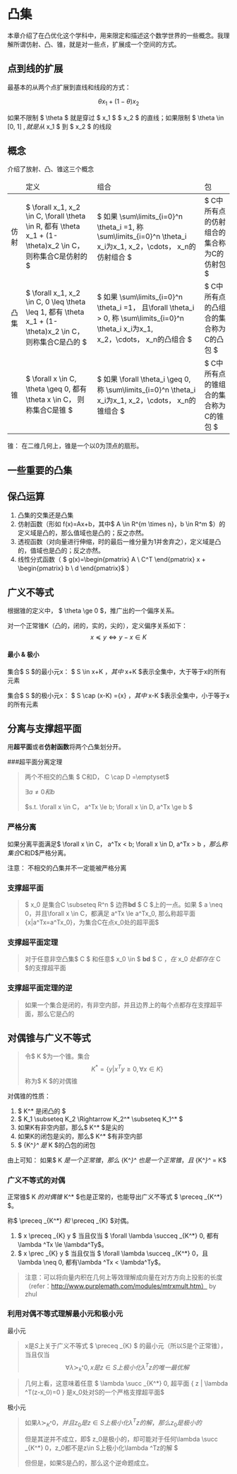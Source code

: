 # 凸集

本章介绍了在凸优化这个学科中，用来限定和描述这个数学世界的一些概念。我理解所谓仿射、凸、锥，就是对一些点，扩展成一个空间的方式。

## 点到线的扩展
最基本的从两个点扩展到直线和线段的方式：

$$ \theta x_1 + (1-\theta)x_2 $$

如果不限制 $ \theta $ 就是穿过 $ x_1 $  $ x_2 $ 的直线；如果限制 $ \theta \in  [0, 1] $, 就是从$ x_1 $ 到 $ x_2 $ 的线段

## 概念

介绍了放射、凸、锥这三个概念
<table>
<thead>
    <tr>
        <td>
        </td>
        <td>
            定义
        </td>
        <td>
            组合
        </td>
        <td>
            包
        </td>
    </tr>
</thead>
    
<tbody>
    <tr>
        <td>仿射
        </td>
        <td>
            $ \forall x_1, x_2 \in C, \forall \theta \in R, 都有 \theta x_1 + (1-\theta)x_2 \in C， 则称集合C是仿射的 $
        </td>
        <td>
            $ 如果 \sum\limits_{i=0}^n \theta_i =1, 称 \sum\limits_{i=0}^n \theta_i x_i为x_1, x_2，\cdots， x_n的仿射组合  $
        </td>
        <td>
            $ C中所有点的仿射组合的集合称为C的仿射包 $
        </td>
    </tr>
    
   <tr>
   <td>凸集
   </td>
   <td>
            $ \forall x_1, x_2 \in C, 0 \leq \theta \leq 1, 都有 \theta x_1 + (1-\theta)x_2 \in C， 则称集合C是凸的 $
        </td>
        <td>
            $ 如果 \sum\limits_{i=0}^n \theta_i =1， 且\forall \theta_i > 0, 称 \sum\limits_{i=0}^n \theta_i x_i为x_1, x_2，\cdots， x_n的凸组合  $
        </td>
        <td>
            $ C中所有点的凸组合的集合称为C的凸包 $
        </td>
   </tr>
   
   <tr>
        <td>锥
        </td>
        <td>
            $ \forall x \in C, \theta \geq 0, 都有 \theta x \in C， 则称集合C是锥 $
        </td>
        <td>
            $ 如果 \forall \theta_i \geq 0, 称 \sum\limits_{i=0}^n \theta_i x_i为x_1, x_2，\cdots， x_n的锥组合  $
        </td>
        <td>
            $ C中所有点的锥组合的集合称为C的锥包 $
        </td>
   </tr>
</tbody>    
</table>

锥： 在二维几何上，锥是一个以0为顶点的扇形。


## 一些重要的凸集

## 保凸运算
1. 凸集的交集还是凸集
2. 仿射函数（形如 f(x)=Ax+b，其中$ A \in R^{m \times n}，b \in R^m $）的定义域是凸的，那么值域也是凸的；反之亦然。
3. 透视函数（对向量进行伸缩，时的最后一维分量为1并舍弃之），定义域是凸的，值域也是凸的；反之亦然。
4. 线性分式函数（
$ g(x)=\begin{pmatrix} A \\ C^T \end{pmatrix}  x + \begin{pmatrix} b \\ d \end{pmatrix}$
）

## 广义不等式
根据锥的定义中， $ \theta \ge 0 $，推广出的一个偏序关系。

对一个正常锥K（凸的，闭的，实的，尖的），定义偏序关系如下： $$ x \preceq y \iff y - x \in K $$

#### 最小 & 极小
集合$ S $的最小元x： $ S \in x+K $，其中$ x+K $表示全集中，大于等于x的所有元素

集合$ S $的极小元x： $ S \cap (x-K) =\{x\} $，其中$ x-K $表示全集中，小于等于x的所有元素

## 分离与支撑超平面
用**超平面**或者**仿射函数**将两个凸集划分开。

###超平面分离定理
> 
> 两个不相交的凸集 $ C和D， C \cap D =\emptyset$
> 
> $\exists a \neq 0和b$
> 
> $s.t. \forall x \in C， a^Tx \le b; \forall x \in D, a^Tx \ge b  $

### 严格分离
如果分离平面满足$ \forall x \in C， a^Tx < b; \forall x \in D, a^Tx > b  $，那么称集合$C和D$严格分离。

注意： 不相交的凸集并不一定能被严格分离
### 支撑超平面
> $ x_0 是集合C \subseteq R^n $ 边界**bd** $ C $上的一点。如果 $ a \neq 0，并且\forall x \in C，都满足 a^Tx \le a^Tx_0, 那么称超平面\{x|a^Tx=a^Tx_0\}，为集合C在点x_0处的超平面$

### 支撑超平面定理
> 对于任意非空凸集$ C $ 和任意$ x_0 \in $  **bd** $ C $，在$ x_0 $处都存在$ C $的支撑超平面

### 支撑超平面定理的逆
> 如果一个集合是闭的，有非空内部，并且边界上的每个点都存在支撑超平面，那么它是凸的


## 对偶锥与广义不等式
> 令$ K $为一个锥。集合
> $$ K^* = \{ y| x^Ty \ge 0, \forall x \in K\} $$
> 称为$ K $的对偶锥

对偶锥的性质：

1. $ K^* 是闭凸的 $
2. $ K_1 \subseteq K_2 \Rightarrow K_2^* \subseteq K_1^* $ 
3. 如果K有非空内部，那么$ K^* $是尖的
4. 如果K的闭包是尖的，那么$ K^* $有非空内部
5. $ {K^*}^* $是$ K $的凸包的闭包

由上可知： 如果$ K $是一个正常锥，那么$ {K^*}^* $也是一个正常锥，且$ {K^*}^*  = K$

### 广义不等式的对偶
正常锥$ K $的对偶锥$ K^* $也是正常的，也能导出广义不等式 $ \preceq _{K^*} $。

称$ \preceq _{K^*} $和$ \preceq _{K} $对偶。

1. $ x \preceq _{K} y $  当且仅当  $ \forall \lambda \succeq _{K^*} 0, 都有\lambda ^Tx \le \lambda^Ty$。 
2. $ x \prec _{K} y $  当且仅当  $ \forall \lambda \succeq _{K^*} 0，且\lambda \neq 0, 都有\lambda ^Tx < \lambda^Ty$。 

> 注意：可以将向量内积在几何上等效理解成向量在对方方向上投影的长度（refer：http://www.purplemath.com/modules/mtrxmult.htm）  by zhul

### 利用对偶不等式理解最小元和极小元
最小元
> x是$S$上关于广义不等式 $ \preceq _{K} $ 的最小元（所以S是个正常锥），当且仅当
> $$ \forall \lambda \succ _{k^*} 0, x是z \in S上极小化\lambda ^Tz的唯一最优解$$

> 几何上看，这意味着任意 $ \lambda \succ _{K^*} 0, 超平面 \{ z  |  \lambda ^T(z-x_0)=0 \} 是x_0处对S的一个严格支撑超平面$

极小元
> 如果$\lambda \succ _{K^*} 0，并且z_0是z\in S上极小化\lambda ^Tz的解， 那么z_0是极小的$ 
> 
> 但是其逆并不成立，即$ z_0是极小的，却可能对于任何\lambda \succ _{K^*} 0，z_0都不是z\in S上极小化\lambda ^Tz的解 $
> 
> 但但是，如果S是凸的，那么这个逆命题成立。






